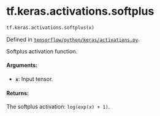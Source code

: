 <div itemscope itemtype="http://developers.google.com/ReferenceObject">
<meta itemprop="name" content="tf.keras.activations.softplus" />
</div>

# tf.keras.activations.softplus

``` python
tf.keras.activations.softplus(x)
```



Defined in [`tensorflow/python/keras/activations.py`](https://www.tensorflow.org/code/tensorflow/python/keras/activations.py).

Softplus activation function.

#### Arguments:

* <b>`x`</b>: Input tensor.


#### Returns:

The softplus activation: `log(exp(x) + 1)`.